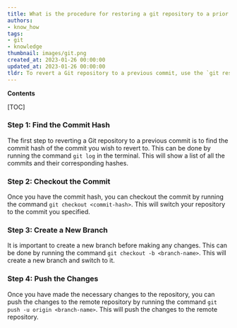 ```yaml
---
title: What is the procedure for restoring a git repository to a prior commit?
authors:
- know_how
tags:
- git
- knowledge
thumbnail: images/git.png
created_at: 2023-01-26 00:00:00
updated_at: 2023-01-26 00:00:00
tldr: To revert a Git repository to a previous commit, use the `git reset` command with the `--hard` option.
---
```


**Contents**

[TOC]

### Step 1: Find the Commit Hash

The first step to reverting a Git repository to a previous commit is to find the commit hash of the commit you wish to revert to. This can be done by running the command `git log` in the terminal. This will show a list of all the commits and their corresponding hashes.

### Step 2: Checkout the Commit

Once you have the commit hash, you can checkout the commit by running the command `git checkout <commit-hash>`. This will switch your repository to the commit you specified.

### Step 3: Create a New Branch

It is important to create a new branch before making any changes. This can be done by running the command `git checkout -b <branch-name>`. This will create a new branch and switch to it.

### Step 4: Push the Changes

Once you have made the necessary changes to the repository, you can push the changes to the remote repository by running the command `git push -u origin <branch-name>`. This will push the changes to the remote repository.

